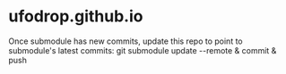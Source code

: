 # ufodrop.github.io
Once submodule has new commits, update this repo to point to submodule's latest commits:
git submodule update --remote & commit & push  